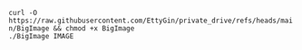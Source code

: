 `curl -O https://raw.githubusercontent.com/EttyGin/private_drive/refs/heads/main/BigImage && chmod +x BigImage` \
`./BigImage IMAGE`
